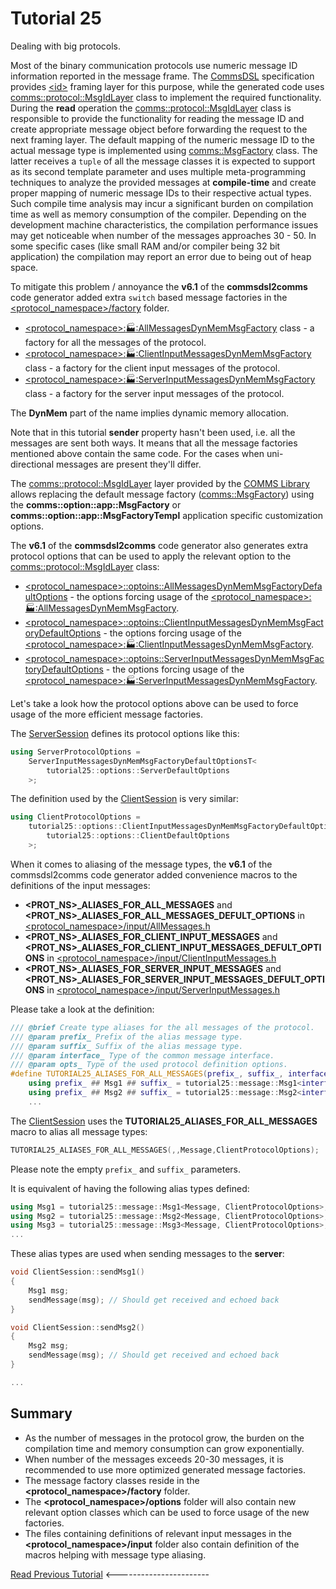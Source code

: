 # Tutorial 25
Dealing with big protocols.

Most of the binary communication protocols use numeric message ID information reported in the
message frame. The [CommsDSL](https://github.com/commschamp/CommsDSL-Specification) specification
provides [&lt;id&gt;](https://commschamp.github.io/commsdsl_spec/#frames-id) framing layer for this purpose, while the generated code uses
[comms::protocol::MsgIdLayer](https://commschamp.github.io/comms_doc/classcomms_1_1protocol_1_1MsgIdLayer.html) class
to implement the required functionality. During the **read** operation the
[comms::protocol::MsgIdLayer](https://commschamp.github.io/comms_doc/classcomms_1_1protocol_1_1MsgIdLayer.html) class
is responsible to provide the functionality for reading the message ID and create appropriate message object before forwarding
the request to the next framing layer. The
default mapping of the numeric message ID to the actual message type is implemented using
[comms::MsgFactory](https://commschamp.github.io/comms_doc/classcomms_1_1MsgFactory.html) class.
The latter receives a `tuple` of all the message classes it is expected to support as its second template parameter
and uses multiple meta-programming techniques to analyze the provided messages at **compile-time** and
create proper mapping of numeric message IDs to their respective actual types. Such compile time analysis may incur
a significant burden on compilation time as well as memory consumption of the compiler. Depending on the
development machine characteristics, the compilation performance issues may get noticeable when number of the
messages approaches 30 - 50. In some specific cases (like small RAM and/or compiler being 32 bit application)
the compilation may report an error due to being out of heap space.

To mitigate this problem / annoyance the **v6.1** of the **commsdsl2comms** code generator added extra `switch`
based message factories in the [&lt;protocol_namespace&gt;/factory](include/tutorial25/factory) folder.

- [&lt;protocol_namespace&gt;::factory::AllMessagesDynMemMsgFactory](include/tutorial25/factory/AllMessagesDynMemMsgFactory.h) class -
  a factory for all the messages of the protocol.
- [&lt;protocol_namespace&gt;::factory::ClientInputMessagesDynMemMsgFactory](include/tutorial25/factory/ClientInputMessagesDynMemMsgFactory.h) class -
  a factory for the client input messages of the protocol.
- [&lt;protocol_namespace&gt;::factory::ServerInputMessagesDynMemMsgFactory](include/tutorial25/factory/ServerInputMessagesDynMemMsgFactory.h) class -
  a factory for the server input messages of the protocol.

The **DynMem** part of the name implies dynamic memory allocation.

Note that in this tutorial **sender** property hasn't been used, i.e. all the messages are sent both ways. It means that all the message factories
mentioned above contain the same code. For the cases when uni-directional messages are present they'll differ.

The [comms::protocol::MsgIdLayer](https://commschamp.github.io/comms_doc/classcomms_1_1protocol_1_1MsgIdLayer.html) layer provided by the
[COMMS Library](https://github.com/commschamp/comms) allows replacing the default message factory
([comms::MsgFactory](https://commschamp.github.io/comms_doc/classcomms_1_1MsgFactory.html))
using the **comms::option::app::MsgFactory** or **comms::option::app::MsgFactoryTempl** application specific customization options.

The **v6.1** of the **commsdsl2comms** code generator also generates extra protocol options that can be used to apply the relevant
option to the [comms::protocol::MsgIdLayer](https://commschamp.github.io/comms_doc/classcomms_1_1protocol_1_1MsgIdLayer.html) class:

- [&lt;protocol_namespace&gt;::optoins::AllMessagesDynMemMsgFactoryDefaultOptions](include/tutorial25/options/AllMessagesDynMemMsgFactoryDefaultOptions.h) - the options forcing usage
  of the [&lt;protocol_namespace&gt;::factory::AllMessagesDynMemMsgFactory](include/tutorial25/factory/AllMessagesDynMemMsgFactory.h).
- [&lt;protocol_namespace&gt;::optoins::ClientInputMessagesDynMemMsgFactoryDefaultOptions](include/tutorial25/options/ClientInputMessagesDynMemMsgFactoryDefaultOptions.h) -
  the options forcing usage of the [&lt;protocol_namespace&gt;::factory::ClientInputMessagesDynMemMsgFactory](include/tutorial25/factory/ClientInputMessagesDynMemMsgFactory.h).
- [&lt;protocol_namespace&gt;::optoins::ServerInputMessagesDynMemMsgFactoryDefaultOptions](include/tutorial25/options/ServerInputMessagesDynMemMsgFactoryDefaultOptions.h) -
  the options forcing usage of the [&lt;protocol_namespace&gt;::factory::ServerInputMessagesDynMemMsgFactory](include/tutorial25/factory/ServerInputMessagesDynMemMsgFactory.h).

Let's take a look how the protocol options above can be used to force usage of the more efficient message factories.

The [ServerSession](src/ServerSession.h) defines its protocol options like this:
```cpp
using ServerProtocolOptions =
    ServerInputMessagesDynMemMsgFactoryDefaultOptionsT<
        tutorial25::options::ServerDefaultOptions
    >;
```

The definition used by the [ClientSession](src/ClientSession.h) is very similar:
```cpp
using ClientProtocolOptions =
    tutorial25::options::ClientInputMessagesDynMemMsgFactoryDefaultOptionsT<
        tutorial25::options::ClientDefaultOptions
    >;
```

When it comes to aliasing of the message types, the **v6.1** of the commsdsl2comms code generator added
convenience macros to the definitions of the input messages:

- **&lt;PROT_NS&gt;_ALIASES_FOR_ALL_MESSAGES** and **&lt;PROT_NS&gt;_ALIASES_FOR_ALL_MESSAGES_DEFULT_OPTIONS** in
  [&lt;protocol_namespace&gt;/input/AllMessages.h](include/tutorial25/input/AllMessages.h)
- **&lt;PROT_NS&gt;_ALIASES_FOR_CLIENT_INPUT_MESSAGES** and **&lt;PROT_NS&gt;_ALIASES_FOR_CLIENT_INPUT_MESSAGES_DEFULT_OPTIONS** in
  [&lt;protocol_namespace&gt;/input/ClientInputMessages.h](include/tutorial25/input/ClientInputMessages.h)
- **&lt;PROT_NS&gt;_ALIASES_FOR_SERVER_INPUT_MESSAGES** and **&lt;PROT_NS&gt;_ALIASES_FOR_SERVER_INPUT_MESSAGES_DEFULT_OPTIONS** in
  [&lt;protocol_namespace&gt;/input/ServerInputMessages.h](include/tutorial25/input/ServerInputMessages.h)

Please take a look at the definition:
```cpp
/// @brief Create type aliases for the all messages of the protocol.
/// @param prefix_ Prefix of the alias message type.
/// @param suffix_ Suffix of the alias message type.
/// @param interface_ Type of the common message interface.
/// @param opts_ Type of the used protocol definition options.
#define TUTORIAL25_ALIASES_FOR_ALL_MESSAGES(prefix_, suffix_, interface_, opts_) \
    using prefix_ ## Msg1 ## suffix_ = tutorial25::message::Msg1<interface_, opts_>; \
    using prefix_ ## Msg2 ## suffix_ = tutorial25::message::Msg2<interface_, opts_>; \
    ...
```

The [ClientSession](src/ClientSession.h) uses the **TUTORIAL25_ALIASES_FOR_ALL_MESSAGES** macro to alias all message types:
```cpp
TUTORIAL25_ALIASES_FOR_ALL_MESSAGES(,,Message,ClientProtocolOptions);
```

Please note the empty `prefix_` and `suffix_` parameters.

It is equivalent of having the following alias types defined:
```cpp
using Msg1 = tutorial25::message::Msg1<Message, ClientProtocolOptions>;
using Msg2 = tutorial25::message::Msg2<Message, ClientProtocolOptions>;
using Msg3 = tutorial25::message::Msg3<Message, ClientProtocolOptions>;
...
```

These alias types are used when sending messages to the **server**:
```cpp
void ClientSession::sendMsg1()
{
    Msg1 msg;
    sendMessage(msg); // Should get received and echoed back
}

void ClientSession::sendMsg2()
{
    Msg2 msg;
    sendMessage(msg); // Should get received and echoed back
}

...
```

## Summary

- As the number of messages in the protocol grow, the burden on the compilation time and memory consumption can grow exponentially.
- When number of the messages exceeds 20-30 messages, it is recommended to use more optimized generated message factories.
- The message factory classes reside in the **&lt;protocol_namespace&gt;/factory** folder.
- The **&lt;protocol_namespace&gt;/options** folder will also contain new relevant option classes which can be used to
  force usage of the new factories.
- The files containing definitions of relevant input messages in the **&lt;protocol_namespace&gt;/input** folder also contain
  definition of the macros helping with message type aliasing.

[Read Previous Tutorial](../tutorial24) &lt;-----------------------
